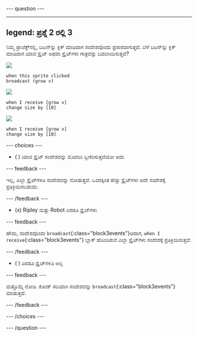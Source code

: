 
--- question ---

---
legend: ಪ್ರಶ್ನೆ 2 ರಲ್ಲಿ 3
---

ನಿಮ್ಮ ಪ್ರಾಜೆಕ್ಟ್‌ನಲ್ಲಿ, ಬಟನ್‌ನ್ನು ಕ್ಲಿಕ್‌ ಮಾಡಿದಾಗ ಸಂದೇಶವೊಂದು ಪ್ರಸಾರವಾಗುತ್ತದೆ. ಬೆಳೆ ಬಟನ್‌ನ್ನು ಕ್ಲಿಕ್‌ ಮಾಡಿದಾಗ ಯಾವ ಸ್ಪ್ರೈಟ್‌ ಅಥವಾ ಸ್ಪ್ರೈಟ್‌ಗಳು ಗಾತ್ರವನ್ನು ಬದಲಾಯಿಸುತ್ತವೆ?

![](images/grow-icon.png)

```blocks3
when this sprite clicked
broadcast (grow v)
```

![](images/Ripley-icon.png)

```blocks3
when I receive [grow v]
change size by [10]
```

![](images/Robot-icon.png)

```blocks3
when I receive [grow v]
change size by [10]
```

--- choices ---

- ( ) ಯಾವ ಸ್ಪ್ರೈಟ್‌ ಸಂದೇಶವನ್ನು ಮೊದಲು ಸ್ವೀಕರಿಸುತ್ತದೆಯೋ ಅದು

 --- feedback ---

 ಇಲ್ಲ, ಎಲ್ಲಾ ಸ್ಪ್ರೈಟ್‌ಗಳೂ ಸಂದೇಶವನ್ನು ನೋಡುತ್ತವೆ. ಒಂದಕ್ಕಿಂತ ಹೆಚ್ಚು ಸ್ಪ್ರೈಟ್‌ಗಳು ಅದೇ ಸಂದೇಶಕ್ಕೆ ಪ್ರತಿಕ್ರಿಯಿಸಬಹುದು.

 --- /feedback ---

- (x) Ripley ಮತ್ತು Robot ಎರಡೂ ಸ್ಪ್ರೈಟ್‌ಗಳು

 --- feedback ---

 ಹೌದು, ಸಂದೇಶವೊಂದು `broadcast`{:class="block3events"}ಆದಾಗ, `when I receive`{:class="block3events"} ಬ್ಲಾಕ್‌ ಹೊಂದಿರುವ ಎಲ್ಲಾ ಸ್ಪ್ರೈಟ್‌ಗಳು ಸಂದೇಶಕ್ಕೆ ಪ್ರತಿಕ್ರಿಯಿಸುತ್ತವೆ.

 --- /feedback ---

- ( ) ಎರಡೂ ಸ್ಪ್ರೈಟ್‌ಗಳೂ ಅಲ್ಲ

 --- feedback ---

 ಮತ್ತೊಮ್ಮೆ ನೋಡಿ. ಕೋಡ್‌ ಸರಿಯಾಗಿ ಸಂದೇಶವನ್ನು `broadcast`{:class="block3events"} ಮಾಡುತ್ತದೆ.

 --- /feedback ---

--- /choices ---

--- /question ---
